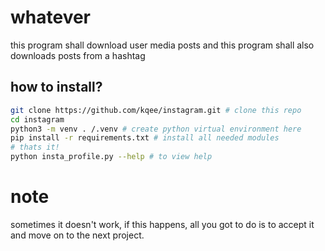 # whatever
this program shall download user media posts and this program shall also downloads posts from a hashtag

## how to install?
```sh
git clone https://github.com/kqee/instagram.git # clone this repo
cd instagram
python3 -m venv . /.venv # create python virtual environment here
pip install -r requirements.txt # install all needed modules
# thats it!
python insta_profile.py --help # to view help
```
# note
sometimes it doesn't work, if this happens, all you got to do is to accept it and move on to the next project.
